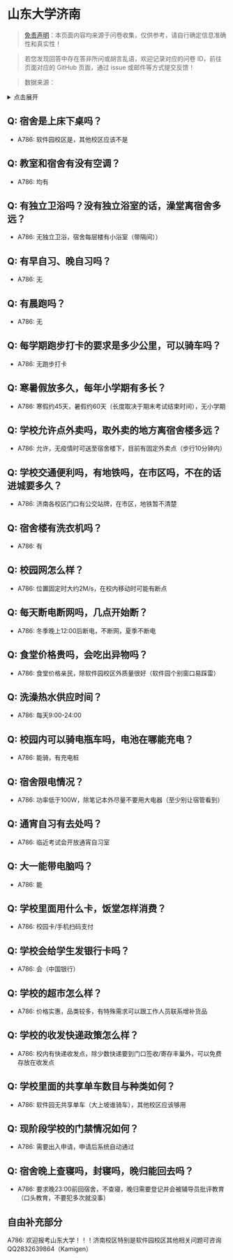 # 山东大学济南

> [免责声明](https://colleges.chat/#_3)：本页面内容均来源于问卷收集，仅供参考，请自行确定信息准确性和真实性！

> 若您发现回答中存在答非所问或胡言乱语，欢迎记录对应的问卷 ID，前往页面对应的 GitHub 页面，通过 issue 或邮件等方式提交反馈！

> 数据来源：

<details><summary>点击展开</summary>
<ul>
<li>A786: kamigen@mail.sdu.edu.cn (2021 年 06 月)</li>
</ul>
</details>

## Q: 宿舍是上床下桌吗？

- A786: 软件园校区是，其他校区应该不是

## Q: 教室和宿舍有没有空调？

- A786: 均有

## Q: 有独立卫浴吗？没有独立浴室的话，澡堂离宿舍多远？

- A786: 无独立卫浴，宿舍每层楼有小浴室（带隔间））

## Q: 有早自习、晚自习吗？

- A786: 无

## Q: 有晨跑吗？

- A786: 无

## Q: 每学期跑步打卡的要求是多少公里，可以骑车吗？

- A786: 无跑步打卡

## Q: 寒暑假放多久，每年小学期有多长？

- A786: 寒假约45天，暑假约60天（长度取决于期末考试结束时间），无小学期

## Q: 学校允许点外卖吗，取外卖的地方离宿舍楼多远？

- A786: 允许，无疫情时可送至宿舍楼下，目前有固定外卖点（步行10分钟内）

## Q: 学校交通便利吗，有地铁吗，在市区吗，不在的话进城要多久？

- A786: 济南各校区门口有公交站牌，在市区，地铁暂不清楚

## Q: 宿舍楼有洗衣机吗？

- A786: 有

## Q: 校园网怎么样？

- A786: 位置固定时大约2M/s，在校内移动时可能有断点

## Q: 每天断电断网吗，几点开始断？

- A786: 冬季晚上12:00后断电，不断网，夏季不断电

## Q: 食堂价格贵吗，会吃出异物吗？

- A786: 食堂价格亲民，除软件园校区外质量很好（软件园个别窗口易踩雷）

## Q: 洗澡热水供应时间？

- A786: 每天9:00-24:00

## Q: 校园内可以骑电瓶车吗，电池在哪能充电？

- A786: 能骑，有充电桩

## Q: 宿舍限电情况？

- A786: 功率低于100W，除笔记本外尽量不要用大电器（至少别让宿管看到）

## Q: 通宵自习有去处吗？

- A786: 临近考试会开放通宵自习室

## Q: 大一能带电脑吗？

- A786: 能

## Q: 学校里面用什么卡，饭堂怎样消费？

- A786: 校园卡/手机扫码支付

## Q: 学校会给学生发银行卡吗？

- A786: 会（中国银行）

## Q: 学校的超市怎么样？

- A786: 价格实惠，品类较多，有特殊需求可以跟工作人员联系增补货品

## Q: 学校的收发快递政策怎么样？

- A786: 校内有快递收发点，除少数快递要到门口签收/寄存丰巢外，可以免费存放在收发点

## Q: 学校里面的共享单车数目与种类如何？

- A786: 软件园无共享单车（大上坡谁骑车），其他校区应该够用

## Q: 现阶段学校的门禁情况如何？

- A786: 需要出入申请，申请后系统自动通过

## Q: 宿舍晚上查寝吗，封寝吗，晚归能回去吗？

- A786: 要求晚23:00前回宿舍，不查寝，晚归需要登记并会被辅导员批评教育（口头教育，不要犯多次就没事）

## 自由补充部分

A786: 欢迎报考山东大学！！！济南校区特别是软件园校区其他相关问题可咨询QQ2832639864（Kamigen）